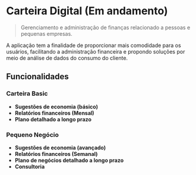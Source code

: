 # Carteira Digital (Em andamento)

> Gerenciamento e administração de finanças relacionado a pessoas e pequenas empresas.
>
A aplicação tem a finalidade de proporcionar mais comodidade para os usuários, facilitando a administração financeira e propondo soluções por meio de análise de dados do consumo do cliente.

## Funcionalidades

### Carteira Basic
- **Sugestões de economia (básico)**
- **Relatórios financeiros (Mensal)**
- **Plano detalhado a longo prazo**

### Pequeno Negócio
- **Sugestões de economia (avançado)**
- **Relatórios financeiros (Semanal)**
- **Plano de negócios detalhado a longo prazo**
- **Consultoria**
